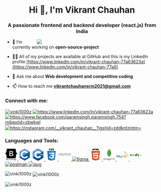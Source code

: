 <h1 align="center">Hi 👋, I'm Vikrant Chauhan</h1>
<h3 align="center">A passionate frontend and backend developer (react.js) from India</h3>
 <img align="right" width="400px" src="https://miro.medium.com/v2/resize:fit:1280/1*P8vtybQ_WWYDTEdSpjyIhg.gif" />


<!-- <p align="left"> <img src="[https://komarev.com/ghpvc/?username=vinki1000z&label=Profile%20views&color=0e75b6&style=flat](https://assets3.lottiefiles.com/packages/lf20_wcwcr5u6.json)" alt="vinki1000z" /> </p> -->

- 🔭 I’m currently working on **open-source-project**

- 👨‍💻 All of my projects are available at GitHub and this is my LinkedIn profile [https://www.linkedin.com/in/vikrant-chauhan-77a63623a](https://www.linkedin.com/in/vikrant-chauhan-77a6)

- 💬 Ask me about **Web development and competitive coding**

- 📫 How to reach me **vikrantchauhansrm2021@gmail.com**

<h3 align="left">Connect with me:</h3>
<p align="left">
<a href="https://codepen.io/vinki1000z" target="blank"><img align="center" src="https://raw.githubusercontent.com/rahuldkjain/github-profile-readme-generator/master/src/images/icons/Social/codepen.svg" alt="vinki1000z" height="30" width="40" /></a>
<a href="https://linkedin.com/in/vikrant-chauhan-77a63623a" target="blank"><img align="center" src="https://raw.githubusercontent.com/rahuldkjain/github-profile-readme-generator/master/src/images/icons/Social/linked-in-alt.svg" alt="https://www.linkedin.com/in/vikrant-chauhan-77a63623a" height="30" width="40" /></a>
<a href="https://fb.com/paramsingh.paramsingh.754?mibextid=zbwkwl" target="blank"><img align="center" src="https://raw.githubusercontent.com/rahuldkjain/github-profile-readme-generator/master/src/images/icons/Social/facebook.svg" alt="https://www.facebook.com/paramsingh.paramsingh.754?mibextid=zbwkwl" height="30" width="40" /></a>
<a href="https://instagram.com/__vikrant_chauhan__?igshid=zddkntzintm=" target="blank"><img align="center" src="https://raw.githubusercontent.com/rahuldkjain/github-profile-readme-generator/master/src/images/icons/Social/instagram.svg" alt="https://instagram.com/__vikrant_chauhan__?igshid=zddkntzintm=" height="30" width="40" /></a>
</p>

<h3 align="left">Languages and Tools:</h3>
<p align="left"> <a href="https://getbootstrap.com" target="_blank" rel="noreferrer"> <img src="https://raw.githubusercontent.com/devicons/devicon/master/icons/bootstrap/bootstrap-plain-wordmark.svg" alt="bootstrap" width="40" height="40"/> </a> <a href="https://www.cprogramming.com/" target="_blank" rel="noreferrer"> <img src="https://raw.githubusercontent.com/devicons/devicon/master/icons/c/c-original.svg" alt="c" width="40" height="40"/> </a> <a href="https://www.w3schools.com/cpp/" target="_blank" rel="noreferrer"> <img src="https://raw.githubusercontent.com/devicons/devicon/master/icons/cplusplus/cplusplus-original.svg" alt="cplusplus" width="40" height="40"/> </a> <a href="https://www.w3schools.com/css/" target="_blank" rel="noreferrer"> <img src="https://raw.githubusercontent.com/devicons/devicon/master/icons/css3/css3-original-wordmark.svg" alt="css3" width="40" height="40"/> </a> <a href="https://expressjs.com" target="_blank" rel="noreferrer"> <img src="https://raw.githubusercontent.com/devicons/devicon/master/icons/express/express-original-wordmark.svg" alt="express" width="40" height="40"/> </a> <a href="https://www.figma.com/" target="_blank" rel="noreferrer"> <img src="https://www.vectorlogo.zone/logos/figma/figma-icon.svg" alt="figma" width="40" height="40"/> </a> <a href="https://www.w3.org/html/" target="_blank" rel="noreferrer"> <img src="https://raw.githubusercontent.com/devicons/devicon/master/icons/html5/html5-original-wordmark.svg" alt="html5" width="40" height="40"/> </a> <a href="https://www.mongodb.com/" target="_blank" rel="noreferrer"> <img src="https://raw.githubusercontent.com/devicons/devicon/master/icons/mongodb/mongodb-original-wordmark.svg" alt="mongodb" width="40" height="40"/> </a> <a href="https://www.mysql.com/" target="_blank" rel="noreferrer"> <img src="https://raw.githubusercontent.com/devicons/devicon/master/icons/mysql/mysql-original-wordmark.svg" alt="mysql" width="40" height="40"/> </a> <a href="https://nodejs.org" target="_blank" rel="noreferrer"> <img src="https://raw.githubusercontent.com/devicons/devicon/master/icons/nodejs/nodejs-original-wordmark.svg" alt="nodejs" width="40" height="40"/> </a> <a href="https://postman.com" target="_blank" rel="noreferrer"> <img src="https://www.vectorlogo.zone/logos/getpostman/getpostman-icon.svg" alt="postman" width="40" height="40"/> </a> <a href="https://pugjs.org" target="_blank" rel="noreferrer"> <img src="https://cdn.worldvectorlogo.com/logos/pug.svg" alt="pug" width="40" height="40"/> </a> </p>

<p><img align="left" src="https://github-readme-stats.vercel.app/api/top-langs?username=vinki1000z&show_icons=true&locale=en&layout=compact" alt="vinki1000z" /></p>

<p>&nbsp;<img align="center" src="https://github-readme-stats.vercel.app/api?username=vinki1000z&show_icons=true&locale=en" alt="vinki1000z" /></p>

<p><img align="center" src="https://github-readme-streak-stats.herokuapp.com/?user=vinki1000z&" alt="vinki1000z" /></p>
